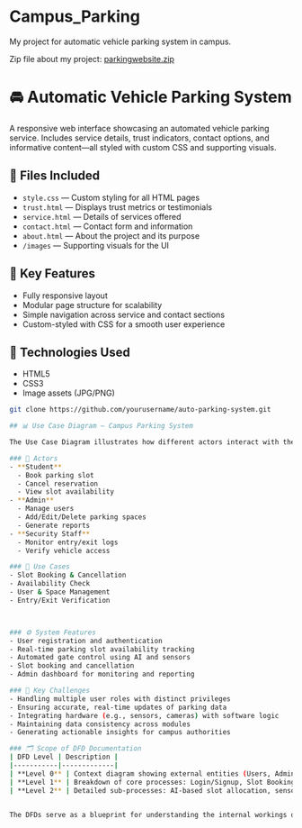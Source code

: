 # Campus_Parking
My project for automatic vehicle parking system in campus.

Zip file about my project: 
[parkingwebsite.zip](https://github.com/user-attachments/files/21522311/parkingwebsite.zip)

# 🚘 Automatic Vehicle Parking System

A responsive web interface showcasing an automated vehicle parking service. Includes service details, trust indicators, contact options, and informative content—all styled with custom CSS and supporting visuals.

## 📁 Files Included

- `style.css` — Custom styling for all HTML pages  
- `trust.html` — Displays trust metrics or testimonials  
- `service.html` — Details of services offered  
- `contact.html` — Contact form and information  
- `about.html` — About the project and its purpose  
- `/images` — Supporting visuals for the UI

## 🌟 Key Features

- Fully responsive layout  
- Modular page structure for scalability  
- Simple navigation across service and contact sections  
- Custom-styled with CSS for a smooth user experience

## 🔧 Technologies Used

- HTML5  
- CSS3  
- Image assets (JPG/PNG)


```bash
git clone https://github.com/yourusername/auto-parking-system.git

## 📊 Use Case Diagram – Campus Parking System

The Use Case Diagram illustrates how different actors interact with the system to perform key parking operations.

### 👥 Actors
- **Student**
  - Book parking slot
  - Cancel reservation
  - View slot availability
- **Admin**
  - Manage users
  - Add/Edit/Delete parking spaces
  - Generate reports
- **Security Staff**
  - Monitor entry/exit logs
  - Verify vehicle access

### 🎯 Use Cases
- Slot Booking & Cancellation  
- Availability Check  
- User & Space Management  
- Entry/Exit Verification  



### ⚙️ System Features  
- User registration and authentication  
- Real-time parking slot availability tracking  
- Automated gate control using AI and sensors  
- Slot booking and cancellation  
- Admin dashboard for monitoring and reporting

### 🚧 Key Challenges  
- Handling multiple user roles with distinct privileges  
- Ensuring accurate, real-time updates of parking data  
- Integrating hardware (e.g., sensors, cameras) with software logic  
- Maintaining data consistency across modules  
- Generating actionable insights for campus authorities

### 🗂️ Scope of DFD Documentation  
| DFD Level | Description |
|-----------|-------------|
| **Level 0** | Context diagram showing external entities (Users, Admin, Sensors) and system boundaries |
| **Level 1** | Breakdown of core processes: Login/Signup, Slot Booking, Availability Monitoring, Admin Control |
| **Level 2** | Detailed sub-processes: AI-based slot allocation, sensor data processing, report generation |

 
The DFDs serve as a blueprint for understanding the internal workings of the Campus Parking Automation System. They help developers, stakeholders, and contributors visualize system behavior, identify data dependencies, and support future enhancements with clarity and precision.

